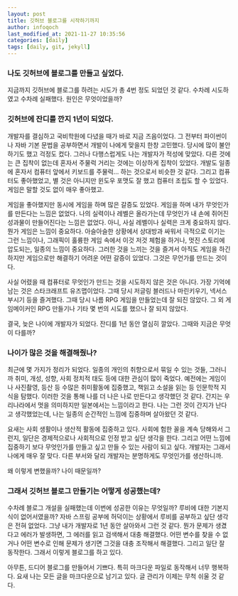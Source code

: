 ```yaml
---
layout: post
title: 깃허브 블로그를 시작하기까지
author: infoqoch
last_modified_at: 2021-11-27 10:35:56
categories: [daily]
tags: [daily, git, jekyll]
---
```


### 나도 깃허브에 블로그를 만들고 싶었다. 

지금까지 깃허브에 블로그를 하려는 시도가 총 4번 정도 되었던 것 같다. 수차례 시도하였고 수차례 실패했다. 원인은 무엇이었을까? 

### 깃허브에 잔디를 깐지 1년이 되었다.

개발자를 결심하고 국비학원에 다녔을 때가 바로 지금 즈음이었다. 그 전부터 파이썬이나 자바 기본 문법을 공부하면서 개발이 나에게 맞을지 한창 고민했다. 당시에 많이 불안하기도 했고 걱정도 컸다. 그러나 다행스럽게도 나는 개발자가 적성에 맞았다. 다른 것에는 큰 집착이 없는데 혼자서 주물럭 거리는 것에는 이상하게 집착이 있었다. 개발도 일종에 혼자서 컴퓨터 앞에서 키보드를 주물럭... 하는 것으로서 비슷한 것 같다. 그리고 컴퓨터도 좋아했었고, 별 것은 아니지만 윈도우 포맷도 잘 했고 컴퓨터 조립도 할 수 있었다. 게임은 말할 것도 없이 매우 좋아했고.

게임을 좋아했지만 동시에 게임을 하며 많은 갈증도 있었다. 게임을 하며 내가 무엇인가를 만든다는 느낌은 없었다. 나의 실력이나 레벨은 올라가는데 무엇인가 내 손에 쥐어진 성과물이 만들어진다는 느낌은 없었다. 아니, 사실 레벨이나 실력은 크게 중요하지 않다. 뭔가 게임은 느낌이 중요하다. 아슬아슬한 상황에서 상대방과 싸워서 극적으로 이기는 그런 느낌이나, 그래픽이 훌륭한 게임 속에서 이것 저것 체험을 하거나, 멋진 스토리에 압도되는, 일종의 느낌이 중요하다. 그러한 것을 느끼는 것을 즐겨서 아직도 게임을 하긴 하지만 게임으로만 해결하기 어려운 어떤 갈증이 있었다. 그것은 무언가를 만드는 것이다. 

사실 어렸을 때 컴퓨터로 무엇인가 만드는 것을 시도하지 않은 것은 아니다. 가장 기억에 남는 것은 스타크래프트 유즈맵이었다. 그때 당시 저글링 블러드나 마린키우기, 넥서스 부시기 등을 즐겨했다. 그때 당시 나름 RPG 게임을 만들었는데 잘 되진 않았다. 그 외 게임메이커인 RPG 만들기나 기타 몇 번의 시도를 했으나 잘 되지 않았다. 

결국, 늦은 나이에 개발자가 되었다. 잔디를 1년 동안 열심히 깔았다. 그때와 지금은 무엇이 다를까? 

### 나이가 많은 것을 해결해줬나?

최근에 몇 가지가 정리가 되었다. 일종의 개인의 취향으로서 묶일 수 있는 것들, 그러니까 취미, 개성, 성향, 사회 정치적 태도 등에 대한 관심이 많이 죽었다. 예전에는 게임이나 사진촬영, 등산 등 수많은 취미활동에 집중했고, 책읽고 소설을 읽는 등 인문학적 지식을 탐했다. 이러한 것을 통해 나를 더 나은 나로 만든다고 생각했던 것 같다. 간지는 우리나라에서 멋을 의미하지만 일본에서는 느낌이라고 한다. 나는 그런 것이 간지가 난다고 생각했었는데, 나는 일종의 순간적인 느낌에 집중하며 살아왔던 것 같다. 

요새는 사회 생활이나 생산적 활동에 집중하고 있다. 사회에 험한 꼴을 계속 당해와서 그런지, 일단은 경제적으로나 사회적으로 인정 받고 싶단 생각을 한다. 그리고 어떤 느낌에 집중하기 보다 무엇인가를 만들고 싶고 만들 수 있는 사람이 되고 싶다. 개발자는 그래서 나에게 매우 잘 맞다. 다른 부서와 달리 개발자는 분명하게도 무엇인가를 생산하니까.

왜 이렇게 변했을까? 나이 때문일까? 

### 그래서 깃허브 블로그 만들기는 어떻게 성공했는데?

수차례 블로그 개설을 실패했는데 이번에 성공한 이유는 무엇일까? 루비에 대한 기본지식이 없어서였을까? 자바 스프링 공부에 허덕이는 상황에서 루비를 공부하고 싶단 생각은 전혀 없었다. 그냥 내가 개발자로 1년 동안 살아와서 그런 것 같다. 뭔가 문제가 생겼다고 에러가 발생하면, 그 에러를 읽고 검색해서 대충 해결했다. 어떤 변수를 찾을 수 없거나 어떤 변수로 인해 문제가 생기면 그것을 대충 조작해서 해결했다. 그리고 일단 잘 동작한다. 그래서 이렇게 블로그를 하고 있다. 

아무튼, 드디어 블로그를 만들어서 기쁘다. 특히 마크다운 파일로 동작해서 너무 행복하다. 요새 나는 모든 글을 마크다운으로 남기고 있다. 글 관리가 이제는 무척 쉬울 것 같다.